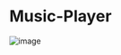 ﻿# Music-Player
![image](https://github.com/minhtai2911/Music-Player/assets/116278919/a8a2dd6e-dec7-480d-9ee1-6b5d535d30e5)



